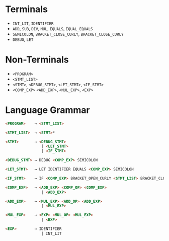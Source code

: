 
# Terminals 

- `INT_LIT`, `IDENTIFIER`
- `ADD`, `SUB`, `DIV`, `MUL`, `EQUALS`, `EQUAL_EQUALS`   
- `SEMICOLON`, `BRACKET_CLOSE_CURLY`, `BRACKET_CLOSE_CURLY` 
- `DEBUG`, `LET`

# Non-Terminals

- `<PROGRAM>`
- `<STMT_LIST>`
- `<STMT>`, `<DEBUG_STMT>`, `<LET_STMT>`, `<IF_STMT>`
- `<COMP_EXP>` `<ADD_EXP>`, `<MUL_EXP>`, `<EXP>`

# Language Grammar

```html
<PROGRAM>    → <STMT_LIST>

<STMT_LIST>  → <STMT>*

<STMT>       → <DEBUG_STMT> 
                | <LET_STMT> 
                | <IF_STMT>

<DEBUG_STMT> → DEBUG <COMP_EXP> SEMICOLON

<LET_STMT>   → LET IDENTIFIER EQUALS <COMP_EXP> SEMICOLON

<IF_STMT>    → IF <COMP_EXP> BRACKET_OPEN_CURLY <STMT_LIST> BRACKET_CLOSE_CURLY ELSE BRACKET_OPEN_CURLY <STMT_LIST> BRACKET_CLOSE_CURLY

<COMP_EXP>   → <ADD_EXP> <COMP_OP> <COMP_EXP>
                | <ADD_EXP>

<ADD_EXP>    → <MUL_EXP> <ADD_OP> <ADD_EXP> 
                | <MUL_EXP>

<MUL_EXP>    → <EXP> <MUL_OP> <MUL_EXP> 
                | <EXP>

<EXP>        → IDENTIFIER 
                | INT_LIT
```
